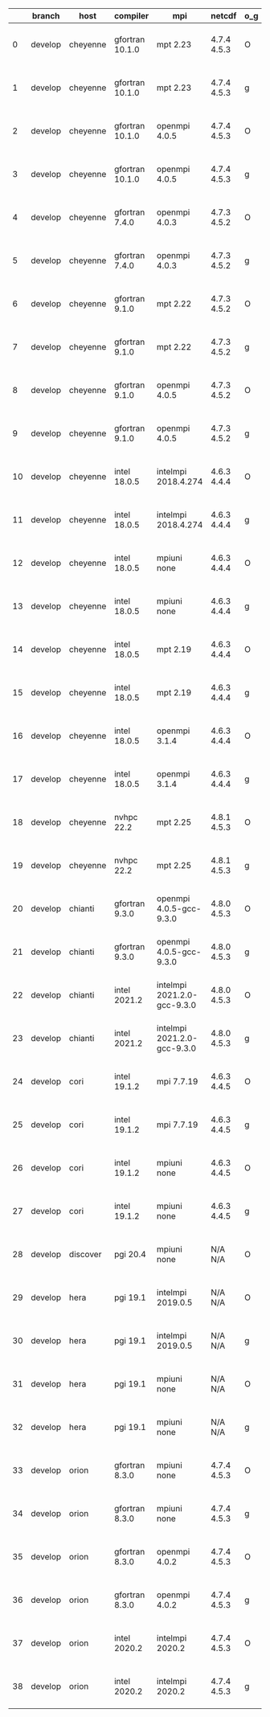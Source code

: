 |    | branch   | host     | compiler        | mpi                         | netcdf      | o_g   | os     | build   | u_pass   | u_fail   | s_pass   | s_fail   | e_pass   | e_fail   |   nuopc_pass |   nuopc_fail | artifacts_hash                                                                                                                                                        | modified                  |
|----|----------|----------|-----------------|-----------------------------|-------------|-------|--------|---------|----------|----------|----------|----------|----------|----------|--------------|--------------|-----------------------------------------------------------------------------------------------------------------------------------------------------------------------|---------------------------|
|  0 | develop  | cheyenne | gfortran 10.1.0 | mpt 2.23                    | 4.7.4 4.5.3 | O     | Linux  | pass    | 13666    | 0        | 49       | 0        | 80       | 0        |           50 |            0 | [artifacts](https://github.com/esmf-org/esmf-test-artifacts/tree/292054999e2adb4cda0c4a8ed30764db8f3c208f/develop/cheyenne/gfortran/10.1.0/O/mpt/2.23)                | 2022-07-18 03:01:19 -0600 |
|  1 | develop  | cheyenne | gfortran 10.1.0 | mpt 2.23                    | 4.7.4 4.5.3 | g     | Linux  | pass    | 13666    | 0        | 49       | 0        | 80       | 0        |           50 |            0 | [artifacts](https://github.com/esmf-org/esmf-test-artifacts/tree/eb2ca2b4ec75d8b29e4d97b849b8706f073724f4/develop/cheyenne/gfortran/10.1.0/g/mpt/2.23)                | 2022-07-18 03:22:17 -0600 |
|  2 | develop  | cheyenne | gfortran 10.1.0 | openmpi 4.0.5               | 4.7.4 4.5.3 | O     | Linux  | pass    | 13666    | 0        | 49       | 0        | 80       | 0        |           50 |            0 | [artifacts](https://github.com/esmf-org/esmf-test-artifacts/tree/c149c4747433ebae8f6aa7dbda7baff839edd3be/develop/cheyenne/gfortran/10.1.0/O/openmpi/4.0.5)           | 2022-07-18 03:06:52 -0600 |
|  3 | develop  | cheyenne | gfortran 10.1.0 | openmpi 4.0.5               | 4.7.4 4.5.3 | g     | Linux  | pass    | 13666    | 0        | 49       | 0        | 80       | 0        |           50 |            0 | [artifacts](https://github.com/esmf-org/esmf-test-artifacts/tree/75ac1dacf535b24cb16d736480592dc0832f0afb/develop/cheyenne/gfortran/10.1.0/g/openmpi/4.0.5)           | 2022-07-18 03:29:35 -0600 |
|  4 | develop  | cheyenne | gfortran 7.4.0  | openmpi 4.0.3               | 4.7.3 4.5.2 | O     | Linux  | pass    | 13666    | 0        | 49       | 0        | 80       | 0        |           50 |            0 | [artifacts](https://github.com/esmf-org/esmf-test-artifacts/tree/f3417862c8b679c1af90d91730f9f517d9ba998b/develop/cheyenne/gfortran/7.4.0/O/openmpi/4.0.3)            | 2022-07-18 03:02:14 -0600 |
|  5 | develop  | cheyenne | gfortran 7.4.0  | openmpi 4.0.3               | 4.7.3 4.5.2 | g     | Linux  | pass    | 13666    | 0        | 49       | 0        | 80       | 0        |           50 |            0 | [artifacts](https://github.com/esmf-org/esmf-test-artifacts/tree/d50dd3f8f593c684b20fe3f0a0ed73065defb69c/develop/cheyenne/gfortran/7.4.0/g/openmpi/4.0.3)            | 2022-07-18 03:23:55 -0600 |
|  6 | develop  | cheyenne | gfortran 9.1.0  | mpt 2.22                    | 4.7.3 4.5.2 | O     | Linux  | pass    | 13666    | 0        | 49       | 0        | 80       | 0        |           50 |            0 | [artifacts](https://github.com/esmf-org/esmf-test-artifacts/tree/588ff3b72e16541b961f7a161f792c0415286863/develop/cheyenne/gfortran/9.1.0/O/mpt/2.22)                 | 2022-07-18 02:58:57 -0600 |
|  7 | develop  | cheyenne | gfortran 9.1.0  | mpt 2.22                    | 4.7.3 4.5.2 | g     | Linux  | pass    | 13666    | 0        | 49       | 0        | 80       | 0        |           50 |            0 | [artifacts](https://github.com/esmf-org/esmf-test-artifacts/tree/fa2f8e0af4f65064648b4e358c8858215d11d317/develop/cheyenne/gfortran/9.1.0/g/mpt/2.22)                 | 2022-07-18 03:19:35 -0600 |
|  8 | develop  | cheyenne | gfortran 9.1.0  | openmpi 4.0.5               | 4.7.3 4.5.2 | O     | Linux  | pass    | 13666    | 0        | 49       | 0        | 80       | 0        |           50 |            0 | [artifacts](https://github.com/esmf-org/esmf-test-artifacts/tree/1ab3ada34a4fc855aeb6c564d8e343d28e3b9c9b/develop/cheyenne/gfortran/9.1.0/O/openmpi/4.0.5)            | 2022-07-18 03:05:01 -0600 |
|  9 | develop  | cheyenne | gfortran 9.1.0  | openmpi 4.0.5               | 4.7.3 4.5.2 | g     | Linux  | pass    | 13666    | 0        | 49       | 0        | 80       | 0        |           50 |            0 | [artifacts](https://github.com/esmf-org/esmf-test-artifacts/tree/1b6c8e822e5dbc591034d44582cb33ba6d170328/develop/cheyenne/gfortran/9.1.0/g/openmpi/4.0.5)            | 2022-07-18 03:25:27 -0600 |
| 10 | develop  | cheyenne | intel 18.0.5    | intelmpi 2018.4.274         | 4.6.3 4.4.4 | O     | Linux  | pass    | 13666    | 0        | 49       | 0        | 80       | 0        |           50 |            0 | [artifacts](https://github.com/esmf-org/esmf-test-artifacts/tree/a41503de4ceb0593f487fc78c046fa514aa1fb3c/develop/cheyenne/intel/18.0.5/O/intelmpi/2018.4.274)        | 2022-07-18 04:25:01 -0600 |
| 11 | develop  | cheyenne | intel 18.0.5    | intelmpi 2018.4.274         | 4.6.3 4.4.4 | g     | Linux  | pass    | 13666    | 0        | 49       | 0        | 80       | 0        |           50 |            0 | [artifacts](https://github.com/esmf-org/esmf-test-artifacts/tree/78d4929e7ba37858670d7a7eab6ae82716f8e8b0/develop/cheyenne/intel/18.0.5/g/intelmpi/2018.4.274)        | 2022-07-18 04:38:56 -0600 |
| 12 | develop  | cheyenne | intel 18.0.5    | mpiuni none                 | 4.6.3 4.4.4 | O     | Linux  | pass    | 12143    | 0        | 8        | 0        | 43       | 0        |            0 |           50 | [artifacts](https://github.com/esmf-org/esmf-test-artifacts/tree/58a3e688cd5ae8f02a024ca00460fe09c3b232ff/develop/cheyenne/intel/18.0.5/O/mpiuni/none)                | 2022-07-18 04:01:09 -0600 |
| 13 | develop  | cheyenne | intel 18.0.5    | mpiuni none                 | 4.6.3 4.4.4 | g     | Linux  | pass    | 12143    | 0        | 8        | 0        | 43       | 0        |            0 |           50 | [artifacts](https://github.com/esmf-org/esmf-test-artifacts/tree/bdab636c267bf0f0786614aba6e94982206fae08/develop/cheyenne/intel/18.0.5/g/mpiuni/none)                | 2022-07-18 04:20:52 -0600 |
| 14 | develop  | cheyenne | intel 18.0.5    | mpt 2.19                    | 4.6.3 4.4.4 | O     | Linux  | pass    | 13666    | 0        | 49       | 0        | 80       | 0        |           50 |            0 | [artifacts](https://github.com/esmf-org/esmf-test-artifacts/tree/dfe6f06d1e90ad0b3317a35a9ed2054988929274/develop/cheyenne/intel/18.0.5/O/mpt/2.19)                   | 2022-07-18 04:32:22 -0600 |
| 15 | develop  | cheyenne | intel 18.0.5    | mpt 2.19                    | 4.6.3 4.4.4 | g     | Linux  | pass    | 13666    | 0        | 49       | 0        | 80       | 0        |           50 |            0 | [artifacts](https://github.com/esmf-org/esmf-test-artifacts/tree/be7491b2cce722ba26477c2cba7b5a2ea2ce3f4f/develop/cheyenne/intel/18.0.5/g/mpt/2.19)                   | 2022-07-18 04:47:13 -0600 |
| 16 | develop  | cheyenne | intel 18.0.5    | openmpi 3.1.4               | 4.6.3 4.4.4 | O     | Linux  | pass    | 13666    | 0        | 49       | 0        | 80       | 0        |           50 |            0 | [artifacts](https://github.com/esmf-org/esmf-test-artifacts/tree/7e3a190b77635da955750e848e1e8b1916f17b50/develop/cheyenne/intel/18.0.5/O/openmpi/3.1.4)              | 2022-07-18 04:26:07 -0600 |
| 17 | develop  | cheyenne | intel 18.0.5    | openmpi 3.1.4               | 4.6.3 4.4.4 | g     | Linux  | pass    | 13666    | 0        | 49       | 0        | 80       | 0        |           50 |            0 | [artifacts](https://github.com/esmf-org/esmf-test-artifacts/tree/bdd14f31fedf5b3b500259282298faa73da43c09/develop/cheyenne/intel/18.0.5/g/openmpi/3.1.4)              | 2022-07-18 04:41:56 -0600 |
| 18 | develop  | cheyenne | nvhpc 22.2      | mpt 2.25                    | 4.8.1 4.5.3 | O     | Linux  | pass    | 13661    | 5        | 49       | 0        | 80       | 0        |           45 |            5 | [artifacts](https://github.com/esmf-org/esmf-test-artifacts/tree/dc4c5772f4bca666876af8f56a799818a3dfc806/develop/cheyenne/nvhpc/22.2/O/mpt/2.25)                     | 2022-07-18 04:02:53 -0600 |
| 19 | develop  | cheyenne | nvhpc 22.2      | mpt 2.25                    | 4.8.1 4.5.3 | g     | Linux  | pass    | 12783    | 883      | 35       | 14       | 66       | 14       |           10 |           40 | [artifacts](https://github.com/esmf-org/esmf-test-artifacts/tree/cf7c29d75e4c79ca8a7156a83b57acd38b0860b2/develop/cheyenne/nvhpc/22.2/g/mpt/2.25)                     | 2022-07-18 04:39:56 -0600 |
| 20 | develop  | chianti  | gfortran 9.3.0  | openmpi 4.0.5-gcc-9.3.0     | 4.8.0 4.5.3 | O     | Linux  | pass    | 13666    | 0        | 49       | 0        | 80       | 0        |           50 |            0 | [artifacts](https://github.com/esmf-org/esmf-test-artifacts/tree/969ad585fd219f10901ca25b2a8e380acc716f62/develop/chianti/gfortran/9.3.0/O/openmpi/4.0.5-gcc-9.3.0)   | 2022-07-18 01:58:33 -0400 |
| 21 | develop  | chianti  | gfortran 9.3.0  | openmpi 4.0.5-gcc-9.3.0     | 4.8.0 4.5.3 | g     | Linux  | pass    | 13666    | 0        | 49       | 0        | 80       | 0        |           50 |            0 | [artifacts](https://github.com/esmf-org/esmf-test-artifacts/tree/ad392c0a3fa1909066229ea4396d0669cbea2ebf/develop/chianti/gfortran/9.3.0/g/openmpi/4.0.5-gcc-9.3.0)   | 2022-07-18 03:49:58 -0400 |
| 22 | develop  | chianti  | intel 2021.2    | intelmpi 2021.2.0-gcc-9.3.0 | 4.8.0 4.5.3 | O     | Linux  | pass    | 13666    | 0        | 49       | 0        | 80       | 0        |           50 |            0 | [artifacts](https://github.com/esmf-org/esmf-test-artifacts/tree/6a834c48db142d2eae52afb05b104958968cf8cb/develop/chianti/intel/2021.2/O/intelmpi/2021.2.0-gcc-9.3.0) | 2022-07-18 02:52:50 -0400 |
| 23 | develop  | chianti  | intel 2021.2    | intelmpi 2021.2.0-gcc-9.3.0 | 4.8.0 4.5.3 | g     | Linux  | pass    | 13666    | 0        | 49       | 0        | 80       | 0        |           50 |            0 | [artifacts](https://github.com/esmf-org/esmf-test-artifacts/tree/dfac69c3d6d3e58154f0ec4343a72ea5cf745081/develop/chianti/intel/2021.2/g/intelmpi/2021.2.0-gcc-9.3.0) | 2022-07-18 04:46:42 -0400 |
| 24 | develop  | cori     | intel 19.1.2    | mpi 7.7.19                  | 4.6.3 4.4.5 | O     | Unicos | pass    | 13666    | 0        | 49       | 0        | 80       | 0        |           50 |            0 | [artifacts](https://github.com/esmf-org/esmf-test-artifacts/tree/398f5cd92d591f3e450ad35bc506b686fa7e59c5/develop/cori/intel/19.1.2/O/mpi/7.7.19)                     | 2022-07-18 17:55:55 -0700 |
| 25 | develop  | cori     | intel 19.1.2    | mpi 7.7.19                  | 4.6.3 4.4.5 | g     | Unicos | pass    | 13666    | 0        | 49       | 0        | 80       | 0        |           50 |            0 | [artifacts](https://github.com/esmf-org/esmf-test-artifacts/tree/1aa39979ee4594e2239dbba1dcea0f38ee70cd3e/develop/cori/intel/19.1.2/g/mpi/7.7.19)                     | 2022-07-18 18:07:19 -0700 |
| 26 | develop  | cori     | intel 19.1.2    | mpiuni none                 | 4.6.3 4.4.5 | O     | Unicos | pass    | 12143    | 0        | 8        | 0        | 43       | 0        |            0 |           50 | [artifacts](https://github.com/esmf-org/esmf-test-artifacts/tree/c8cde2c81d73cc9d9615fe02c92613ece954dd6f/develop/cori/intel/19.1.2/O/mpiuni/none)                    | 2022-07-18 10:33:39 -0700 |
| 27 | develop  | cori     | intel 19.1.2    | mpiuni none                 | 4.6.3 4.4.5 | g     | Unicos | pass    | 12143    | 0        | 8        | 0        | 43       | 0        |            0 |           50 | [artifacts](https://github.com/esmf-org/esmf-test-artifacts/tree/5e6c7aeb60ff9c87947d33e676b233d81b3572e7/develop/cori/intel/19.1.2/g/mpiuni/none)                    | 2022-07-18 17:25:43 -0700 |
| 28 | develop  | discover | pgi 20.4        | mpiuni none                 | N/A N/A     | O     | Linux  | pass    | 11516    | 627      | 6        | 2        | 40       | 3        |            0 |           50 | [artifacts](https://github.com/esmf-org/esmf-test-artifacts/tree/8251cd8b84e210d08bc39cc0965590de89cdc346/develop/discover/pgi/20.4/O/mpiuni/none)                    | 2022-07-18 03:34:34 -0400 |
| 29 | develop  | hera     | pgi 19.1        | intelmpi 2019.0.5           | N/A N/A     | O     | Linux  | pass    | fail     | fail     | fail     | fail     | fail     | fail     |            0 |            0 | [artifacts](https://github.com/esmf-org/esmf-test-artifacts/tree/f3e72eabef84db58b4c89c86953eaa432e40681f/develop/hera/pgi/19.1/O/intelmpi/2019.0.5)                  | 2022-07-18 11:06:57 +0000 |
| 30 | develop  | hera     | pgi 19.1        | intelmpi 2019.0.5           | N/A N/A     | g     | Linux  | pass    | fail     | fail     | fail     | fail     | fail     | fail     |            0 |            0 | [artifacts](https://github.com/esmf-org/esmf-test-artifacts/tree/347d6bae47132c9473533eb943b21d32c46a9e18/develop/hera/pgi/19.1/g/intelmpi/2019.0.5)                  | 2022-07-18 11:53:10 +0000 |
| 31 | develop  | hera     | pgi 19.1        | mpiuni none                 | N/A N/A     | O     | Linux  | pass    | 11516    | 627      | 6        | 2        | 40       | 3        |            0 |           50 | [artifacts](https://github.com/esmf-org/esmf-test-artifacts/tree/4be71e6ca543643af644be7a5da94088d979e865/develop/hera/pgi/19.1/O/mpiuni/none)                        | 2022-07-18 08:11:20 +0000 |
| 32 | develop  | hera     | pgi 19.1        | mpiuni none                 | N/A N/A     | g     | Linux  | pass    | 11516    | 627      | 4        | 4        | 40       | 3        |            0 |           50 | [artifacts](https://github.com/esmf-org/esmf-test-artifacts/tree/c8258303797ab860658db92e864b758e12a4d413/develop/hera/pgi/19.1/g/mpiuni/none)                        | 2022-07-18 08:41:38 +0000 |
| 33 | develop  | orion    | gfortran 8.3.0  | mpiuni none                 | 4.7.4 4.5.3 | O     | Linux  | pass    | 12143    | 0        | 8        | 0        | 43       | 0        |            0 |           50 | [artifacts](https://github.com/esmf-org/esmf-test-artifacts/tree/af9dc4a90aace18e9c63f70be0fa1b4168de7eea/develop/orion/gfortran/8.3.0/O/mpiuni/none)                 | 2022-07-18 03:03:09 -0500 |
| 34 | develop  | orion    | gfortran 8.3.0  | mpiuni none                 | 4.7.4 4.5.3 | g     | Linux  | pass    | 12143    | 0        | 8        | 0        | 43       | 0        |            0 |           50 | [artifacts](https://github.com/esmf-org/esmf-test-artifacts/tree/d51d2a024c6c1268252d6e4632a641d347c78b02/develop/orion/gfortran/8.3.0/g/mpiuni/none)                 | 2022-07-18 03:15:29 -0500 |
| 35 | develop  | orion    | gfortran 8.3.0  | openmpi 4.0.2               | 4.7.4 4.5.3 | O     | Linux  | pass    | 13666    | 0        | 49       | 0        | fail     | fail     |            0 |            0 | [artifacts](https://github.com/esmf-org/esmf-test-artifacts/tree/ab48eeb3553b12dbc7f846108bca60ffb145efd6/develop/orion/gfortran/8.3.0/O/openmpi/4.0.2)               | 2022-07-18 03:58:56 -0500 |
| 36 | develop  | orion    | gfortran 8.3.0  | openmpi 4.0.2               | 4.7.4 4.5.3 | g     | Linux  | pass    | 13666    | 0        | 49       | 0        | 80       | 0        |           50 |            0 | [artifacts](https://github.com/esmf-org/esmf-test-artifacts/tree/382ba62ba716d1916fb6563325b1b21ef74ad0d4/develop/orion/gfortran/8.3.0/g/openmpi/4.0.2)               | 2022-07-18 03:42:26 -0500 |
| 37 | develop  | orion    | intel 2020.2    | intelmpi 2020.2             | 4.7.4 4.5.3 | O     | Linux  | pass    | 13666    | 0        | 49       | 0        | 80       | 0        |           50 |            0 | [artifacts](https://github.com/esmf-org/esmf-test-artifacts/tree/32bef87279f2b7596d5babec5b64d784e611cce4/develop/orion/intel/2020.2/O/intelmpi/2020.2)               | 2022-07-18 03:39:40 -0500 |
| 38 | develop  | orion    | intel 2020.2    | intelmpi 2020.2             | 4.7.4 4.5.3 | g     | Linux  | pass    | 13666    | 0        | 49       | 0        | 80       | 0        |           50 |            0 | [artifacts](https://github.com/esmf-org/esmf-test-artifacts/tree/2aaddc8b07be195fd3a3b9e1e66bc3314c141119/develop/orion/intel/2020.2/g/intelmpi/2020.2)               | 2022-07-18 03:45:52 -0500 |